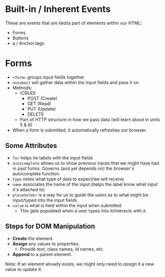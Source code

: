 # Built-in / Inherent Events
These are events that are tied/a part of elements within our HTML:
- Forms
- Buttons
- a / Anchor tags

# Forms
- `<form>` groups input fields together
- `onsubmit` will gather data within the input fields and pass it on
- Methods:
    - (CRUD)
        - POST (Create)
        - GET (Read)
        - PUT (Update)
        - DELETE
    - Part of HTTP structure in how we pass data (will learn about in units 5 & 6)
- When a form is submitted, it automatically refreshes our browser.

## Some Attributes
- `for` helps tie labels with the input fields
- `autocomplete` allows us to show previous inputs that we might have had in past forms. Governs (and yet depends on) the browser's autocomplete function.
- `type` notes what type of data to expect/we will receive
- `name` associates the name of the input (helps the label know what input it's attached to)
- `placeholder` is a way for us to guide the users as to what might be input/typed into the input fields
- `value` is what is held within the input when submitted
    - This gets populated when a user types into it/interacts with it.

## Steps for DOM Manipulation
- **Create** the element.
- **Assign** any values to properties.
  - Provide text, class names, id names, etc.
- **Append** to a parent element.

*Note:* If an element already exists, we might only need to *assign* it a new value to update it.